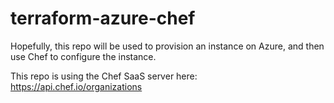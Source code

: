 # terraform-azure-chef

Hopefully, this repo will be used to provision an instance on Azure, and then use Chef to configure the instance. 

This repo is using the Chef SaaS server here: https://api.chef.io/organizations


